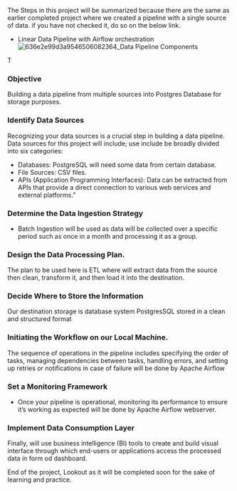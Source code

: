 The Steps in this project will be summarized because there are the same as earlier completed project where we created a pipeline with a single source of data. if you have not checked it, do so on the below link.
- Linear  Data Pipeline with Airflow orchestration
![636e2e99d3a9546506082364_Data Pipeline Components](https://github.com/Ackson507/Web-Scraping-Data-Pipeline/assets/84422970/64ba5334-dac7-4b85-8ba9-b0d9d7ee1805)

T
### Objective
Building a data pipeline from multiple sources into Postgres Database for storage purposes.

### Identify Data Sources
Recognizing your data sources is a crucial step in building a data pipeline. Data sources for this project will include;
use include  be broadly divided into six categories:
- Databases:  PostgreSQL will need some data from certain database.
- File Sources: CSV files.
- APIs (Application Programming Interfaces): Data can be extracted from APIs that provide a direct connection to various web services and external platforms.”

### Determine the Data Ingestion Strategy
- Batch Ingestion will be used as data will be collected over a specific period such as once in a month and processing it as a group. 

### Design the Data Processing Plan.
The plan to be used here is ETL  where will extract data from the source then clean, transform it, and then load it into the destination. 

### Decide Where to Store the Information
Our destination storage is database system PostgresSQL stored in a clean and structured format

### Initiating the Workflow on our Local Machine.
The sequence of operations in the pipeline includes specifying the order of tasks, managing dependencies between tasks, handling errors, and setting up retries or notifications in case of failure will be done by Apache Airflow

### Set a Monitoring Framework
- Once your pipeline is operational, monitoring its performance to ensure it’s working as expected will be done by Apache Airflow webserver.

### Implement Data Consumption Layer
Finally, will use business intelligence (BI) tools to create and build visual interface through which end-users or applications access the processed data in form od dashboard. 

End of the project, Lookout as it will be completed soon for the sake of learning and practice.

